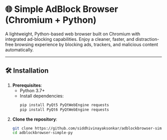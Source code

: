 # 🌐 Simple AdBlock Browser (Chromium + Python)

A lightweight, Python-based web browser built on Chromium with integrated ad-blocking capabilities. Enjoy a cleaner, faster, and distraction-free browsing experience by blocking ads, trackers, and malicious content automatically.  

---

## 🛠️ Installation
1. **Prerequisites**:
   - Python 3.7+
   - Install dependencies:  
     ```bash
     pip install PyQt5 PyQtWebEngine requests
     pip install PyQt6 PyQtWebEngine requests
     
     ```
2. **Clone the repository**:
   ```bash
   git clone https://github.com/siddhivinayaksonkar/adblockbrowser-simple-py.git
   cd adblockbrowser-simple-py 
